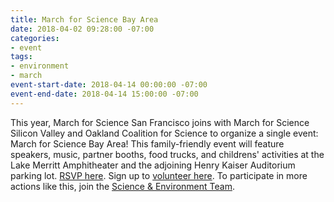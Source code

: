 ```yaml
---
title: March for Science Bay Area
date: 2018-04-02 09:28:00 -07:00
categories:
- event
tags:
- environment
- march
event-start-date: 2018-04-14 00:00:00 -07:00
event-end-date: 2018-04-14 15:00:00 -07:00
---
```


This year, March for Science San Francisco joins with March for Science Silicon Valley and Oakland Coalition for Science to organize a single event: March for Science Bay Area! This family-friendly event will feature speakers, music, partner booths, food trucks, and childrens' activities at the Lake Merritt Amphitheater and the adjoining Henry Kaiser Auditorium parking lot. [RSVP here](https://www.eventbrite.com/e/march-for-science-bay-area-tickets-43422911096). Sign up to [volunteer here](https://docs.google.com/forms/d/e/1FAIpQLSfO2D5bymLGwsemm-ShMKZ1gigTeEckKP7dzZI07v3iCNGCNQ/viewform). To participate in more actions like this, join the [Science & Environment Team](https://www.indivisibleberkeley.org/team/environment).